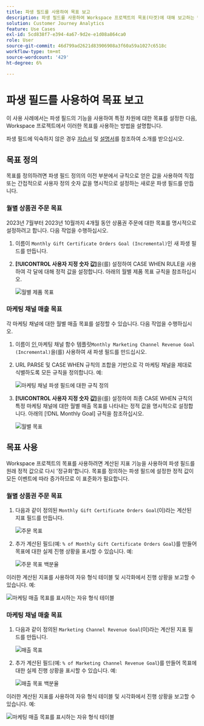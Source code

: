 ```yaml
---
title: 파생 필드를 사용하여 목표 보고
description: 파생 필드를 사용하여 Workspace 프로젝트의 목표(타겟)에 대해 보고하는 방법을 이해합니다.
solution: Customer Journey Analytics
feature: Use Cases
exl-id: 5cd838f7-e394-4a67-9d2e-e1d08a864ca0
role: User
source-git-commit: 46d799ad2621d83906908a3f60a59a1027c6518c
workflow-type: tm+mt
source-wordcount: '429'
ht-degree: 6%

---
```


# 파생 필드를 사용하여 목표 보고

이 사용 사례에서는 파생 필드의 기능을 사용하여 특정 차원에 대한 목표를 설정한 다음, Workspace 프로젝트에서 이러한 목표를 사용하는 방법을 설명합니다.

파생 필드에 익숙하지 않은 경우 [자습서](https://experienceleague.adobe.com/docs/customer-journey-analytics-learn/tutorials/data-views/derived-fields-in-cja.html) 및 [설명서](../data-views/derived-fields/derived-fields.md)를 참조하여 소개를 받으십시오.


## 목표 정의

목표를 정의하려면 파생 필드 정의의 이전 부분에서 규칙으로 얻은 값을 사용하여 직접 또는 간접적으로 사용자 정의 숫자 값을 명시적으로 설정하는 새로운 파생 필드를 만듭니다.


### 월별 상품권 주문 목표

2023년 7월부터 2023년 10월까지 4개월 동안 상품권 주문에 대한 목표를 명시적으로 설정하려고 합니다. 다음 작업을 수행하십시오.

1. 이름이 `Monthly Gift Certificate Orders Goal (Incremental)`인 새 파생 필드를 만듭니다.

1. **[!UICONTROL 사용자 지정 숫자 값]**&#x200B;을(를) 설정하여 CASE WHEN RULE을 사용하여 각 달에 대해 정적 값을 설정합니다. 아래의 월별 제품 목표 규칙을 참조하십시오.

   ![월별 제품 목표](assets/goals-derived-field-product-goals-1.png)


### 마케팅 채널 매출 목표

각 마케팅 채널에 대한 월별 매출 목표를 설정할 수 있습니다. 다음 작업을 수행하십시오.

1. 이름이 [인 ](/help/data-views/derived-fields/derived-fields.md#marketing-channels)마케팅 채널 함수 템플릿`Monthly Marketing Channel Revenue Goal (Incremental)`을(를) 사용하여 새 파생 필드를 만드십시오.

1. URL PARSE 및 CASE WHEN 규칙의 조합을 기반으로 각 마케팅 채널을 제대로 식별하도록 모든 규칙을 정의합니다. 예:

   ![마케팅 채널 파생 필드에 대한 규칙 정의](assets/goals-derived-field-marketing-channel-1.png)

1. **[!UICONTROL 사용자 지정 숫자 값]**&#x200B;을(를) 설정하여 최종 CASE WHEN 규칙의 특정 마케팅 채널에 대한 월별 매출 목표를 나타내는 정적 값을 명시적으로 설정합니다. 아래의 [!DNL Monthly Goal] 규칙을 참조하십시오.

   ![월별 목표](assets/goals-derived-field-marketing-channel-2.png)



## 목표 사용

Workspace 프로젝트의 목표를 사용하려면 계산된 지표 기능을 사용하여 파생 필드를 원래 정적 값으로 다시 &#39;정규화&#39;합니다. 목표를 정의하는 파생 필드에 설정한 정적 값이 모든 이벤트에 따라 증가하므로 이 표준화가 필요합니다.

### 월별 상품권 주문 목표

1. 다음과 같이 정의된 `Monthly Gift Certificate Orders Goal`(이)라는 계산된 지표 필드를 만듭니다.

   ![주문 목표](assets/calculated-metric-ordersgoals.png)

1. 추가 계산된 필드(예: `% of Monthly Gift Certificate Orders Goal`)를 만들어 목표에 대한 실제 진행 상황을 표시할 수 있습니다. 예:

   ![주문 목표 백분율](assets/calculated-metric-ordersgoalspercent.png)

이러한 계산된 지표를 사용하여 자유 형식 테이블 및 시각화에서 진행 상황을 보고할 수 있습니다. 예:

![마케팅 매출 목표를 표시하는 자유 형식 테이블](assets/freeform-table-product-order-goals.png)


### 마케팅 채널 매출 목표

1. 다음과 같이 정의된 `Marketing Channel Revenue Goal`(이)라는 계산된 지표 필드를 만듭니다.

   ![매출 목표](assets/calculated-metric-revenuegoals.png)

1. 추가 계산된 필드(예: `% of Marketing Channel Revenue Goal`)를 만들어 목표에 대한 실제 진행 상황을 표시할 수 있습니다. 예:

   ![매출 목표 백분율](assets/calculated-metric-revenuegoalspercent.png)

이러한 계산된 지표를 사용하여 자유 형식 테이블 및 시각화에서 진행 상황을 보고할 수 있습니다. 예:

![마케팅 매출 목표를 표시하는 자유 형식 테이블](assets/freeform-table-marketing-channel-revenue-goals.png)
